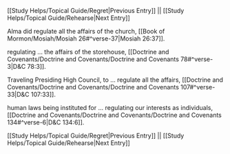 [[Study Helps/Topical Guide/Regret|Previous Entry]]  ||  [[Study Helps/Topical Guide/Rehearse|Next Entry]]

 Alma did regulate all the affairs of the church, [[Book of Mormon/Mosiah/Mosiah 26#^verse-37|Mosiah 26:37]].

 regulating ... the affairs of the storehouse, [[Doctrine and Covenants/Doctrine and Covenants/Doctrine and Covenants 78#^verse-3|D&C 78:3]].

 Traveling Presiding High Council, to ... regulate all the affairs, [[Doctrine and Covenants/Doctrine and Covenants/Doctrine and Covenants 107#^verse-33|D&C 107:33]].

 human laws being instituted for ... regulating our interests as individuals, [[Doctrine and Covenants/Doctrine and Covenants/Doctrine and Covenants 134#^verse-6|D&C 134:6]].

[[Study Helps/Topical Guide/Regret|Previous Entry]]  ||  [[Study Helps/Topical Guide/Rehearse|Next Entry]]